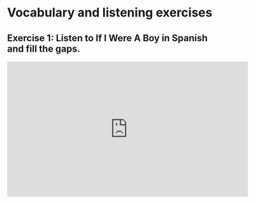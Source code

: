 <h1>Vocabulary and listening exercises</h1>
<h2>Exercise 1: Listen to If I Were A Boy in Spanish and fill the gaps.</h2>

<iframe width="560" height="315" src="https://www.youtube.com/embed/reNbbLSwRlE" frameborder="0" allow="accelerometer; autoplay; encrypted-media; gyroscope; picture-in-picture; allowfullscreen></iframe>

<iframe src="https://h5p.org/h5p/embed/345734" width="1090" height="2279" frameborder="0" allowfullscreen="allowfullscreen"></iframe>

